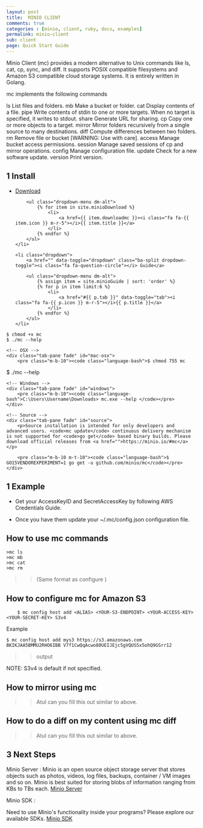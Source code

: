 ```yaml
---
layout: post
title:  MINIO CLIENT
comments: true
categories : [minio, client, ruby, docs, examples]
permalink: minio-client 
sub: client 
page: Quick Start Guide
---
```


Minio Client (mc) provides a modern alternative to Unix commands like ls, cat, cp, sync, and diff. It supports POSIX compatible filesystems and Amazon S3 compatible cloud storage systems. It is entirely written in Golang.

mc implements the following commands

  ls        List files and folders.
  mb        Make a bucket or folder.
  cat       Display contents of a file.
  pipe      Write contents of stdin to one or more targets. When no target is specified, it writes to stdout.
  share     Generate URL for sharing.
  cp        Copy one or more objects to a target.
  mirror    Mirror folders recursively from a single source to many destinations.
  diff      Compute differences between two folders.
  rm        Remove file or bucket [WARNING: Use with care].
  access    Manage bucket access permissions.
  session   Manage saved sessions of cp and mirror operations.
  config    Manage configuration file.
  update    Check for a new software update.
  version   Print version.

## <span>1</span> Install

<ul class="list-unstyled list-inline btn-action">
    <li class="dropdown">
        <a href="" data-toggle="dropdown" class="ba-split dropdown-toggle"><i class="fa fa-download m-r-5"></i>Download</a>

        <ul class="dropdown-menu dm-alt">
            {% for item in site.minioDownload %}
                <li>
                    <a href={{ item.downloadmc }}><i class="fa fa-{{ item.icon }} m-r-5"></i>{{ item.title }}</a>
                </li>
            {% endfor %}
        </ul>
    </li>
    
    <li class="dropdown">
        <a href="" data-toggle="dropdown" class="ba-split dropdown-toggle"><i class="fa fa-question-circle"></i> Guide</a>

        <ul class="dropdown-menu dm-alt">
            {% assign item = site.minioGuide | sort: 'order' %}
            {% for p in item limit:6 %}
                <li>
                    <a href="#{{ p.tab }}" data-toggle="tab"><i class="fa fa-{{ p.icon }} m-r-5"></i>{{ p.title }}</a>
                </li>
            {% endfor %}
        </ul>
    </li>
</ul>

<div class="tab-content">
    <!-- GNU/Linux -->
    <div class="tab-pane fade" id="gnu-linux">
        <pre class="m-b-10"><code class="language-bash">$ chmod +x mc
$ ./mc --help</code></pre>
    </div>
    
    <!-- OSX -->
    <div class="tab-pane fade" id="mac-osx">
        <pre class="m-b-10"><code class="language-bash">$ chmod 755 mc
$ ./mc --help</code></pre>
    </div>
    
    <!-- Windows -->
    <div class="tab-pane fade" id="windows">
        <pre class="m-b-10"><code class="language-bash">C:\Users\Username\Downloads> mc.exe --help </code></pre>
    </div>
    
    <!-- Source -->
    <div class="tab-pane fade" id="source">
        <p>Source installation is intended for only developers and advanced users. <code>mc update</code> continuous delivery mechanism is not supported for <code>go get</code> based binary builds. Please download official releases from <a href="">https://minio.io/#mc</a></p>
            
        <pre class="m-b-10 m-t-10"><code class="language-bash">$ GO15VENDOREXPERIMENT=1 go get -u github.com/minio/mc</code></pre>
    </div>
</div> 


## <span>1</span> Example


  
- Get your AccessKeyID and SecretAccessKey by following AWS Credentials Guide.

- Once you have them update your ~/.mc/config.json configuration file.


How to use mc commands
----------------------

	>mc ls
	>mc mb
	>mc cat
	>mc rm

 >> (Same format as configure )
	
	
	
How to configure mc for Amazon S3   
---------------------------------


 
 		
		$ mc config host add <ALIAS> <YOUR-S3-ENDPOINT> <YOUR-ACCESS-KEY> <YOUR-SECRET-KEY> S3v4
			
Example

	$ mc config host add mys3 https://s3.amazonaws.com BKIKJAA5BMMU2RHO6IBB V7f1CwQqAcwo80UEIJEjc5gVQUSSx5ohQ9GSrr12

   >> output
   
NOTE: S3v4 is default if not specified.


How to mirror using mc
----------------------
		
>> Atul can you fill this out similar to above.


How to do a diff on my content using mc diff
---------------------------------------------
	
>> Atul can you fill this out similar to above.				 
 
## <span>3</span> Next Steps

 Minio Server : Minio is an open source object storage server that stores objects such as photos, videos, log files, backups, container / VM images and so on. Minio is best suited for storing blobs of information ranging from KBs to TBs each.  <a href="minio-sdk.html">Minio Server </a>
 
 Minio SDK : 

 Need to use Minio's functionality inside your programs? Please explore our available SDKs. <a href="minio-sdk.html">Minio SDK </a>

 